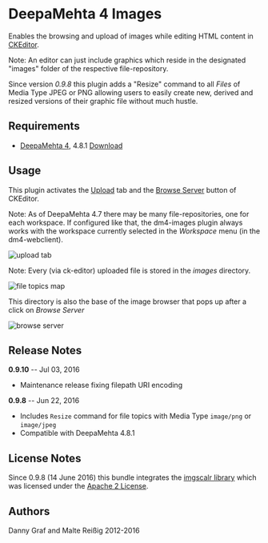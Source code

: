 # DeepaMehta 4 Images

Enables the browsing and upload of images while editing HTML content in [CKEditor](http://ckeditor.com/).

Note: An editor can just include graphics which reside in the designated "images" folder of the respective file-repository.

Since version _0.9.8_ this plugin adds a "Resize" command to all _Files_ of Media Type JPEG or PNG allowing users to easily create new, derived and resized versions of their graphic file without much hustle.

## Requirements

  * [DeepaMehta 4](http://github.com/jri/deepamehta), 4.8.1 [Download](http://download.deepamehta.de)

## Usage

This plugin activates the [Upload](http://docs.cksource.com/CKEditor_3.x/Users_Guide/Rich_Text/Images#Upload) tab
and the [Browse Server](http://docs.cksource.com/CKEditor_3.x/Users_Guide/Rich_Text/Images#Link) button of CKEditor.

Note: As of DeepaMehta 4.7 there may be many file-repositories, one for each workspace. If configured like that, the dm4-images plugin always works with the workspace currently selected in the _Workspace_ menu (in the dm4-webclient).

![upload tab](https://github.com/dgf/dm4-images/raw/master/doc/upload.png)

Note: Every (via ck-editor) uploaded file is stored in the *images* directory.

![file topics map](https://github.com/dgf/dm4-images/raw/master/doc/screenshot.png)

This directory is also the base of the image browser that pops up after a click on *Browse Server*

![browse server](https://github.com/dgf/dm4-images/raw/master/doc/browse.png)

## Release Notes

**0.9.10** -- Jul 03, 2016

* Maintenance release fixing filepath URI encoding

**0.9.8** -- Jun 22, 2016

* Includes `Resize` command for file topics with Media Type `image/png` or `image/jpeg`
* Compatible with DeepaMehta 4.8.1

## License Notes

Since 0.9.8 (14 June 2016) this bundle integrates the [imgscalr library](https://github.com/thebuzzmedia/imgscalr) which was licensed under the [Apache 2 License](https://github.com/thebuzzmedia/imgscalr/blob/master/LICENSE).

## Authors

Danny Graf and Malte Reißig 2012-2016

